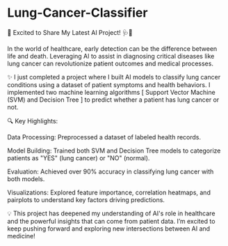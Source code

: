 # Lung-Cancer-Classifier


🚀 Excited to Share My Latest AI Project! 🩺🤖



In the world of healthcare, early detection can be the difference between life and death. Leveraging AI to assist in diagnosing critical diseases like lung cancer can revolutionize patient outcomes and medical processes.



✨ I just completed a project where I built AI models to classify lung cancer conditions using a dataset of patient symptoms and health behaviors. I implemented two machine learning algorithms [ Support Vector Machine (SVM) and Decision Tree ] to predict whether a patient has lung cancer or not.



🔍 Key Highlights:

Data Processing: Preprocessed a dataset of labeled health records.



Model Building: Trained both SVM and Decision Tree models to categorize patients as "YES" (lung cancer) or "NO" (normal).



Evaluation: Achieved over 90% accuracy in classifying lung cancer with both models.



Visualizations: Explored feature importance, correlation heatmaps, and pairplots to understand key factors driving predictions.



💡 This project has deepened my understanding of AI's role in healthcare and the powerful insights that can come from patient data. I’m excited to keep pushing forward and exploring new intersections between AI and medicine!

